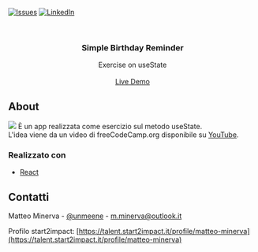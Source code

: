 <!-- PROJECT SHIELDS -->
[![Issues][issues-shield]](https://github.com/matteo-minerva/simple-birthday-reminder/issues)
[![LinkedIn][linkedin-shield]](https://www.linkedin.com/in/m-minerva/)



<!-- PROJECT LOGO -->
<br />
<p align="center">
  <h3 align="center">Simple Birthday Reminder</h3>

  <p align="center">
    Exercise on useState
    <br />
    <br />
    <a href="https://simple-birthday-reminder.vercel.app//">Live Demo</a>
  </p>
</p>



<!-- RIGUARDO IL PROGETTO -->
## About

<a href="https://simple-birthday-reminder.vercel.app/"><img src="https://i.imgur.com/jonhYXJ.png"/></a>
È un app realizzata come esercizio sul metodo useState. <br/>
L'idea viene da un video di freeCodeCamp.org disponibile su <a href="https://youtu.be/4UZrsTqkcW4">YouTube</a>.


### Realizzato con

* [React](https://reactjs.org/)



<!-- CONTATTI -->
## Contatti

Matteo Minerva - [@unmeene](https://twitter.com/unmeene) - m.minerva@outlook.it

Profilo start2impact: [https://talent.start2impact.it/profile/matteo-minerva](https://talent.start2impact.it/profile/matteo-minerva)




<!-- MARKDOWN LINKS & IMAGES -->
<!-- https://www.markdownguide.org/basic-syntax/#reference-style-links -->
[issues-shield]: https://img.shields.io/github/issues/matteo-minerva/simple-birthday-reminder/repo.svg?style=for-the-badge
[linkedin-shield]: https://img.shields.io/badge/-LinkedIn-black.svg?style=for-the-badge&logo=linkedin&colorB=555
[linkedin-url]: https://linkedin.com/in/matteo-minerva
